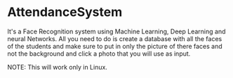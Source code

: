 # AttendanceSystem
It's a Face Recognition system using Machine Learning, Deep Learning and neural Networks. All you need to do is create a database with all the faces of the students and make sure to put in only the picture of there faces and not the background and click a photo that you will use as input.

NOTE: This will work only in Linux.
